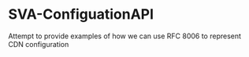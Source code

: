 # SVA-ConfiguationAPI
Attempt to provide examples of how we can use RFC 8006 to represent CDN configuration
